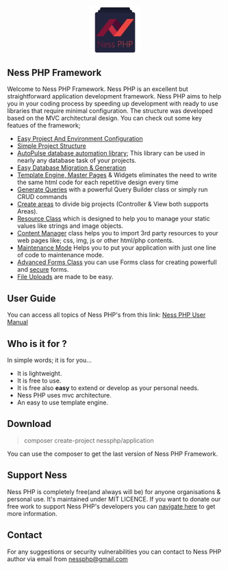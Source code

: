 <p align="center">
  <img width="120" src="https://raw.githubusercontent.com/nessphp/media-repo/master/Logo/ness_logo_text.png">
</p>

## Ness PHP Framework

Welcome to Ness PHP Framework. Ness PHP is an excellent but straightforward application development framework. Ness PHP aims to help you in your coding process by speeding up development with ready to use libraries that require minimal configuration. The structure was developed based on the MVC architectural design. You can check out some key featues of the framework;
   - [Easy Project And Environment Configuration](https://nessphp.github.io/docs/pages/configuration.html) 
   - [Simple Project Structure](https://nessphp.github.io/docs/pages/structure.html)
   - [AutoPulse database automation library](https://nessphp.github.io/docs/pages/autopulse.html); This library can be used in nearly any database task of your projects.
   - [Easy Database Migration & Generation](https://nessphp.github.io/docs/pages/migrations.html)
   - [Template Engine, Master Pages](https://nessphp.github.io/docs/pages/masterpage.html) & Widgets eliminates the need to write the same html code for each repetitive design every time
   - [Generate Queries](https://nessphp.github.io/docs/pages/querybuilder.html) with a powerful Query Builder class or simply run CRUD commands
   - [Create areas](https://nessphp.github.io/docs/pages/areas.html) to divide big projects (Controller & View both supports Areas).
   - [Resource Class](https://nessphp.github.io/docs/pages/resources.html) which is designed to help you to manage your static values like strings and image objects.
   - [Content Manager](https://nessphp.github.io/docs/pages/contentmanager.html) class helps you to import 3rd party resources to your web pages like; css, img, js or other html/php contents.
   - [Maintenance Mode](https://nessphp.github.io/docs/pages/configuration.html#maintenance) Helps you to put your application with just one line of code to maintenance mode.
   - [Advanced Forms Class](https://nessphp.github.io/docs/pages/forms.html) you can use Forms class for creating powerfull and [secure](https://nessphp.github.io/docs/pages/forms.html#csrf_protection) forms. 
   - [File Uploads](https://nessphp.github.io/docs/pages/fileupload.html) are made to be easy.
 
## User Guide
You can access all topics of Ness PHP's from  this link:
[Ness PHP User Manual](https://nessphp.github.io/docs/index.html "Ness PHP User Manual")

## Who is it for ?
In simple words; it is for you...
  - It is lightweight.
  - It is free to use.
  - It is free also <b>easy</b> to extend or develop as your personal needs.
  - Ness PHP uses mvc architecture.
  - An easy to use template engine.
  
  
## Download

<blockquote>
  composer create-project nessphp/application
</blockquote>
You can use the composer to get the last version of Ness PHP Framework. 

## Support Ness
Ness PHP is completely free(and always will be) for anyone organisations & personal use. It's maintained under MIT LICENCE. If you want to donate our free work to support Ness PHP's developers you can [navigate here](https://www.paypal.me/sinansalichasan) to get more information.

## Contact
For any suggestions or security vulnerabilities you can contact to  Ness PHP author via email from [nessphp@gmail.com](nessphp@gmail.com) 
